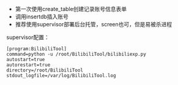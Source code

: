 - 第一次使用create_table创建记录账号信息表单
- 调用insertdb插入账号
- 推荐使用supervisor部署后台托管，screen也可，但是易被杀进程


supervisor配置：
```
[program:BilibiliTool]
command=python -u /root/BilibiliTool/bilibiliexp.py
autostart=true
autorestart=true
directory=/root/BilibiliTool
stdout_logfile=/var/log/BilibiliTool.log
```

